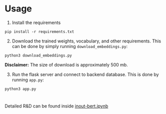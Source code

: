 # Usage

1. Install the requirements
```
pip install -r requirements.txt
```

2. Download the trained weights, vocabulary, and other requirements. This can be done by simply running `download_embeddings.py`:
```
python3 download_embeddings.py
```
**Disclaimer:** The size of download is approximately 500 mb.

3. Run the flask server and connect to backend database. This is done by running `app.py`:
```
python3 app.py
``` 
#
Detailed R&D can be found inside [inout-bert.ipynb](inout-bert.ipynb)

